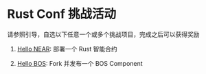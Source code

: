 # Rust Conf 挑战活动
请参照引导，自选以下任意一个或多个挑战项目，完成之后可以获得奖励

1. [Hello NEAR](./hello-near.md): 部署一个 Rust 智能合约

2. [Hello BOS](./hello-bos.md): Fork 并发布一个 BOS Component
